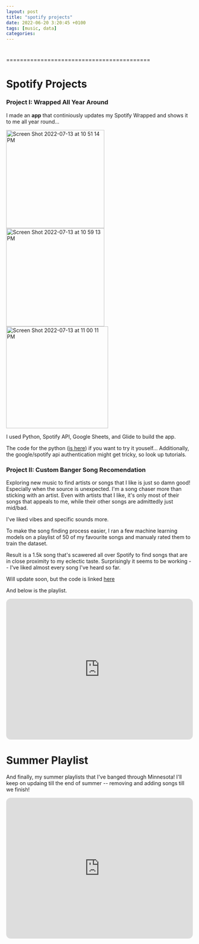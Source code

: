 ```yaml
---
layout: post
title: "spotify projects"
date: 2022-06-20 3:20:45 +0100
tags: [music, data]
categories:
---
```

#
==========================================
# Spotify Projects


### Project I: Wrapped All Year Around 
I made an **app** that continiously updates my Spotify Wrapped and shows it to me all year round... 

<img width="265" alt="Screen Shot 2022-07-13 at 10 51 14 PM" src="https://user-images.githubusercontent.com/55615576/178894400-4b10fc38-0afb-4c39-8dfe-8f33b5f24cbb.png"> <img width="265" alt="Screen Shot 2022-07-13 at 10 59 13 PM" src="https://user-images.githubusercontent.com/55615576/178895416-0cd21db5-2a30-428c-a9e9-3a249d5ed7d9.png"><img width="275" alt="Screen Shot 2022-07-13 at 11 00 11 PM" src="https://user-images.githubusercontent.com/55615576/178895519-9d8129d4-b675-4ed1-91cb-17c35dad25af.png">


I used Python, Spotify API, Google Sheets, and Glide to build the app. 

The code for the python ([is here](https://github.com/amenti4k/add-musik/blob/main/WrappedApp.ipynb)) if you want to try it youself... Additionally, the google/spotify api authentication might get tricky, so look up tutorials. 

### Project II: Custom Banger Song Recomendation
Exploring new music to find artists or songs that I like is just so damn good! Especially when the source is unexpected. 
I'm a song chaser more than sticking with an artist. Even with artists that I like, it's only most of their songs that appeals to me, while their other songs are admittedly just mid/bad. 


I've liked vibes and specific sounds more. 


To make the song finding process easier, I ran a few machine learning models on a playlist of 50 of my favourite songs and manualy rated them to train the dataset. 

Result is a 1.5k song that's scawered all over Spotify to find songs that are in close proximity to my eclectic taste. 
Surprisingly it seems to be working -- I've liked almost every song I've heard so far.


Will update soon, but the code is linked [here](https://github.com/amenti4k/add-musik)

And below is the playlist. 
<iframe style="border-radius:12px" 
src="https://open.spotify.com/embed/playlist/3YQAHE3ao3IrDPbeTiVMEO?
utm_source=generator&theme=0" width="100%" height="380" frameBorder="0" 
allowfullscreen="" allow="autoplay; clipboard-write; encrypted-media; 
fullscreen; picture-in-picture"></iframe>


# Summer Playlist

And finally, my summer playlists that I've banged through Minnesota! I'll keep on updaing till the end of summer -- removing and adding songs till we finish! 

<iframe style="border-radius:12px" src="https://open.spotify.com/embed/playlist/1PhMvTquXCE9gsGu91SH91?utm_source=generator" width="100%" height="380" frameBorder="0" allowfullscreen="" allow="autoplay; clipboard-write; encrypted-media; fullscreen; picture-in-picture"></iframe>
